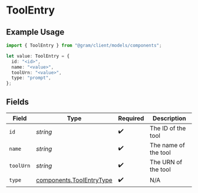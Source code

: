# ToolEntry

## Example Usage

```typescript
import { ToolEntry } from "@gram/client/models/components";

let value: ToolEntry = {
  id: "<id>",
  name: "<value>",
  toolUrn: "<value>",
  type: "prompt",
};
```

## Fields

| Field                                                                | Type                                                                 | Required                                                             | Description                                                          |
| -------------------------------------------------------------------- | -------------------------------------------------------------------- | -------------------------------------------------------------------- | -------------------------------------------------------------------- |
| `id`                                                                 | *string*                                                             | :heavy_check_mark:                                                   | The ID of the tool                                                   |
| `name`                                                               | *string*                                                             | :heavy_check_mark:                                                   | The name of the tool                                                 |
| `toolUrn`                                                            | *string*                                                             | :heavy_check_mark:                                                   | The URN of the tool                                                  |
| `type`                                                               | [components.ToolEntryType](../../models/components/toolentrytype.md) | :heavy_check_mark:                                                   | N/A                                                                  |